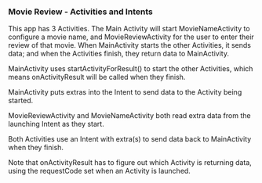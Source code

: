 ### Movie Review - Activities and Intents

This app has 3 Activities. The Main Activity will start MovieNameActivity to configure a movie name, and MovieReviewActivity for the user to enter their review of that movie. When MainActivity starts the other Activities, it sends data; and when the Activities finish, they return data to MainActivity.

MainActivity uses startActivityForResult() to start the other Activities, which means onActivityResult will be called when they finish.

MainActivity puts extras into the Intent to send data to the Activity being started.

MovieReviewActivity and MovieNameActivity both read extra data from the launching Intent as they start.

Both Activities use an Intent with extra(s) to send data back to MainActivity when they finish.

Note that onActivityResult has to figure out which Activity is returning data, using the requestCode set when an Activity is launched.